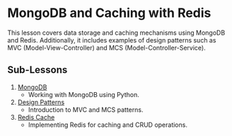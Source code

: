 # MongoDB and Caching with Redis

This lesson covers data storage and caching mechanisms using MongoDB and Redis. Additionally, it includes examples of design patterns such as MVC (Model-View-Controller) and MCS (Model-Controller-Service).

## Sub-Lessons

1. [MongoDB](01-mongodb)
   - Working with MongoDB using Python.
2. [Design Patterns](02-patterns)
   - Introduction to MVC and MCS patterns.
3. [Redis Cache](03-redis)
   - Implementing Redis for caching and CRUD operations.
